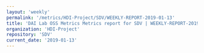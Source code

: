 ```yaml
---
layout: 'weekly'
permalink: '/metrics/HDI-Project/SDV/WEEKLY-REPORT-2019-01-13'
title: 'DAI Lab OSS Metrics Metrics report for SDV | WEEKLY-REPORT-2019-01-13'
organization: 'HDI-Project'
repository: 'SDV'
current_date: '2019-01-13'
---
```

